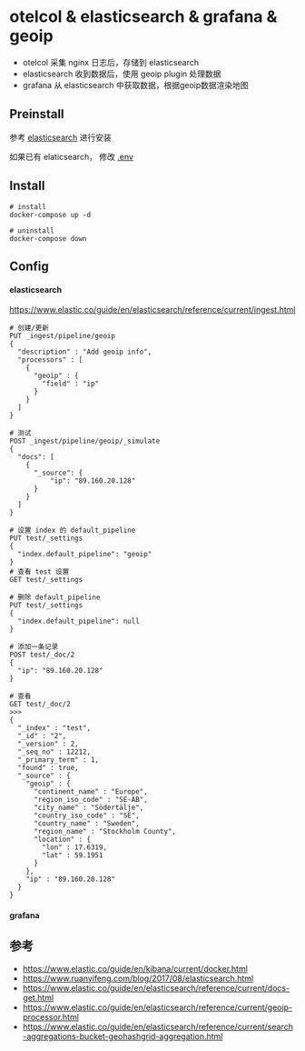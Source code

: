 # otelcol & elasticsearch & grafana & geoip

- otelcol 采集 nginx 日志后，存储到 elasticsearch
- elasticsearch 收到数据后，使用 geoip plugin 处理数据
- grafana 从 elasticsearch 中获取数据，根据geoip数据渲染地图

## Preinstall

参考 [elasticsearch](../elasticsearch) 进行安装

如果已有 elaticsearch， 修改 [.env](./.env)


## Install 

```
# install
docker-compose up -d

# uninstall
docker-compose down
```

## Config

#### elasticsearch
https://www.elastic.co/guide/en/elasticsearch/reference/current/ingest.html

```
# 创建/更新 
PUT _ingest/pipeline/geoip
{
  "description" : "Add geoip info",
  "processors" : [
    {
      "geoip" : {
        "field" : "ip"
      }
    }
  ]
}

# 测试
POST _ingest/pipeline/geoip/_simulate
{
  "docs": [
    {
      "_source": {
          "ip": "89.160.20.128"
      }
    }
  ]
}

# 设置 index 的 default_pipeline
PUT test/_settings
{
  "index.default_pipeline": "geoip"
}
# 查看 test 设置
GET test/_settings

# 删除 default_pipeline
PUT test/_settings
{
  "index.default_pipeline": null
}

# 添加一条记录
POST test/_doc/2
{
  "ip": "89.160.20.128"
}

# 查看
GET test/_doc/2
>>>
{
  "_index" : "test",
  "_id" : "2",
  "_version" : 2,
  "_seq_no" : 12212,
  "_primary_term" : 1,
  "found" : true,
  "_source" : {
    "geoip" : {
      "continent_name" : "Europe",
      "region_iso_code" : "SE-AB",
      "city_name" : "Södertälje",
      "country_iso_code" : "SE",
      "country_name" : "Sweden",
      "region_name" : "Stockholm County",
      "location" : {
        "lon" : 17.6319,
        "lat" : 59.1951
      }
    },
    "ip" : "89.160.20.128"
  }
}
```

#### grafana


## 参考
- https://www.elastic.co/guide/en/kibana/current/docker.html
- https://www.ruanyifeng.com/blog/2017/08/elasticsearch.html
- https://www.elastic.co/guide/en/elasticsearch/reference/current/docs-get.html
- https://www.elastic.co/guide/en/elasticsearch/reference/current/geoip-processor.html
- https://www.elastic.co/guide/en/elasticsearch/reference/current/search-aggregations-bucket-geohashgrid-aggregation.html
